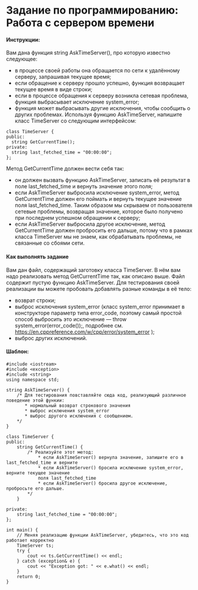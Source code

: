 # Задание по программированию: Работа с сервером времени

#### Инструкции:
Вам дана функция string AskTimeServer(), про которую известно следующее:

* в процессе своей работы она обращается по сети к удалённому серверу, запрашивая текущее время;
* если обращение к серверу прошло успешно, функция возвращает текущее время в виде строки;
* если в процессе обращения к серверу возникла сетевая проблема, функция выбрасывает исключение system_error;
* функция может выбрасывать другие исключения, чтобы сообщить о других проблемах.
Используя функцию AskTimeServer, напишите класс TimeServer со следующим интерфейсом:

```
class TimeServer {
public:
  string GetCurrentTime();
private:
  string last_fetched_time = "00:00:00";
};
```

Метод GetCurrentTime должен вести себя так:

* он должен вызвать функцию AskTimeServer, записать её результат в поле last_fetched_time и вернуть значение этого поля;
* если AskTimeServer выбросила исключение system_error, метод GetCurrentTime должен его поймать и вернуть текущее значение поля last_fetched_time. Таким образом мы скрываем от пользователя сетевые проблемы, возвращая значение, которое было получено при последнем успешном обращении к серверу;
* если AskTimeServer выбросила другое исключение, метод GetCurrentTime должен пробросить его дальше, потому что в рамках класса TimeServer мы не знаем, как обрабатывать проблемы, не связанные со сбоями сети.

#### Как выполнять задание
Вам дан файл, содержащий заготовку класса TimeServer. В нём вам надо реализовать метод GetCurrentTime так, как описано выше. Файл содержит пустую функцию AskTimeServer. Для тестирования своей реализации вы можете пробовать добавлять разные команды в её тело:

* возврат строки;
* выброс исключения system_error (класс system_error принимает в конструкторе параметр типа error_code, поэтому самый простой способ выбросить это исключение — throw system_error(error_code());, подробнее см. https://en.cppreference.com/w/cpp/error/system_error );
* выброс других исключений.

#### Шаблон:
```
#include <iostream>
#include <exception>
#include <string>
using namespace std;

string AskTimeServer() {
    /* Для тестирования повставляйте сюда код, реализующий различное поведение этой функии:
       * нормальный возврат строкового значения
       * выброс исключения system_error
       * выброс другого исключения с сообщением.
    */
}

class TimeServer {
public:
    string GetCurrentTime() {
        /* Реализуйте этот метод:
            * если AskTimeServer() вернула значение, запишите его в last_fetched_time и верните
            * если AskTimeServer() бросила исключение system_error, верните текущее значение
            поля last_fetched_time
            * если AskTimeServer() бросила другое исключение, пробросьте его дальше.
        */
    }

private:
    string last_fetched_time = "00:00:00";
};

int main() {
    // Меняя реализацию функции AskTimeServer, убедитесь, что это код работает корректно
    TimeServer ts;
    try {
        cout << ts.GetCurrentTime() << endl;
    } catch (exception& e) {
        cout << "Exception got: " << e.what() << endl;
    }
    return 0;
}
```